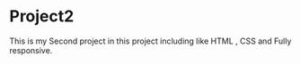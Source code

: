 # Project2
This is my Second project in this project including like HTML , CSS and Fully responsive.
